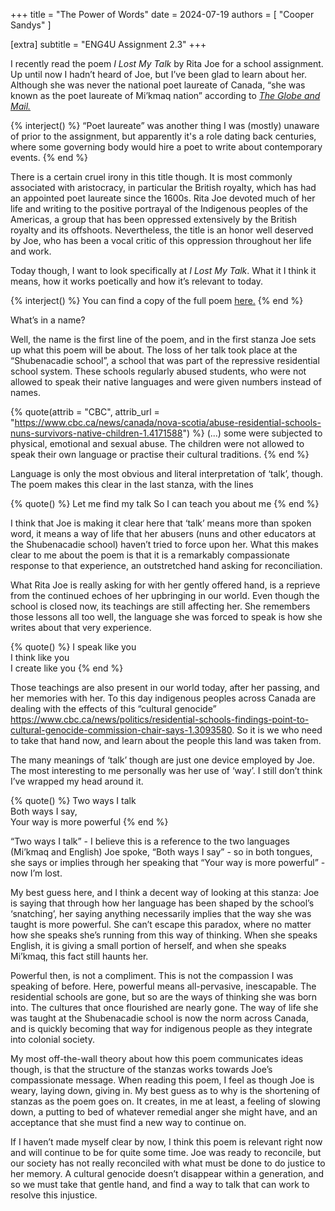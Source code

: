 +++
title = "The Power of Words"
date = 2024-07-19
authors = [ "Cooper Sandys" ]

[extra]
subtitle = "ENG4U Assignment 2.3"
+++

I recently read the poem <i>I Lost My Talk</i> by Rita Joe for a school assignment. Up until now I hadn’t heard of Joe, but I’ve been glad to learn about her. Although she was never the national poet laureate of Canada, “she was known as the poet laureate of Mi’kmaq nation” according to <a href="https://www.theglobeandmail.com/arts/mikmaq-poet-laureate-rita-joe-dead-at-75/article20394848/"><i>The Globe and Mail.</i></a>

{% interject() %}
“Poet laureate” was another thing I was (mostly) unaware of prior to the assignment, but apparently it's a role dating back centuries, where some governing body would hire a poet to write about contemporary events.
{% end %}

There is a certain cruel irony in this title though. It is most commonly associated with aristocracy, in particular the British royalty, which has had an appointed poet laureate since the 1600s. Rita Joe devoted much of her life and writing to the positive portrayal of the Indigenous peoples of the Americas, a group that has been oppressed extensively by the British royalty and its offshoots. Nevertheless, the title is an honor well deserved by Joe, who has been a vocal critic of this oppression throughout her life and work.  

Today though, I want to look specifically at <i>I Lost My Talk</i>. What it I think it means, how it works poetically and how it’s relevant to today.
 
{% interject() %}
You can find a copy of the full poem <a href="https://poetryinvoice.ca/read/poems/i-lost-my-talk">here.</a> 
{% end %}

What’s in a name?

Well, the name is the first line of the poem, and in the first stanza Joe sets up what this poem will be about. The loss of her talk took place at the “Shubenacadie school”, a school that was part of the repressive residential school system. These schools regularly abused students, who were not allowed to speak their native languages and were given numbers instead of names.

{% quote(attrib = "CBC", attrib_url = "https://www.cbc.ca/news/canada/nova-scotia/abuse-residential-schools-nuns-survivors-native-children-1.4171588") %}
(...) some were subjected to physical, emotional and sexual abuse. The children were not allowed to speak their own language or practise their cultural traditions. 
{% end %}

Language is only the most obvious and literal interpretation of ‘talk’, though. The poem makes this clear in the last stanza, with the lines 

{% quote() %}
Let me find my talk
So I can teach you about me
{% end %}

I think that Joe is making it clear here that ‘talk’ means more than spoken word, it means a way of life that her abusers (nuns and other educators at the Shubenacadie school) haven’t tried to force upon her. What this makes clear to me about the poem is that it is a remarkably compassionate response to that experience, an outstretched hand asking for reconciliation. 

What Rita Joe is really asking for with her gently offered hand, is a reprieve from the continued echoes of her upbringing in our world. Even though the school is closed now, its teachings are still affecting her. She remembers those lessons all too well, the language she was forced to speak is how she writes about that very experience.

{% quote() %}
I speak like you<br/>
I think like you<br/>
I create like you
{% end %}

Those teachings are also present in our world today, after her passing, and her memories with her. To this day indigenous peoples across Canada are dealing with the effects of this “cultural genocide” https://www.cbc.ca/news/politics/residential-schools-findings-point-to-cultural-genocide-commission-chair-says-1.3093580. So it is we who need to take that hand now, and learn about the people this land was taken from.

The many meanings of ‘talk’ though are just one device employed by Joe. The most interesting to me personally was her use of ‘way’. I still don’t think I’ve wrapped my head around it.

{% quote() %}
Two ways I talk<br/>
Both ways I say,<br/>
Your way is more powerful
{% end %}

“Two ways I talk” - I believe this is a reference to the two languages (Mi’kmaq and English) Joe spoke, “Both ways I say” - so in both tongues, she says or implies through her speaking that “Your way is more powerful” - now I’m lost.

My best guess here, and I think a decent way of looking at this stanza: Joe is saying that through how her language has been shaped by the school’s ‘snatching’, her saying anything necessarily implies that the way she was taught is more powerful. She can’t escape this paradox, where no matter how she speaks she’s running from this way of thinking. When she speaks English, it is giving a small portion of herself, and when she speaks Mi’kmaq, this fact still haunts her.

Powerful then, is not a compliment. This is not the compassion I was speaking of before. Here, powerful means all-pervasive, inescapable. The residential schools are gone, but so are the ways of thinking she was born into. The cultures that once flourished are nearly gone. The way of life she was taught at the Shubenacadie school is now the norm across Canada, and is quickly becoming that way for indigenous people as they integrate into colonial society.

My most off-the-wall theory about how this poem communicates ideas though, is that the structure of the stanzas works towards Joe’s compassionate message. When reading this poem, I feel as though Joe is weary, laying down, giving in. My best guess as to why is the shortening of stanzas as the poem goes on. It creates, in me at least, a feeling of slowing down, a putting to bed of whatever remedial anger she might have, and an acceptance that she must find a new way to continue on.

If I haven’t made myself clear by now, I think this poem is relevant right now and will continue to be for quite some time. Joe was ready to reconcile, but our society has not really reconciled with what must be done to do justice to her memory. A cultural genocide doesn’t disappear within a generation, and so we must take that gentle hand, and find a way to talk that can work to resolve this injustice.
